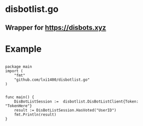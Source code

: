 # disbotlist.go
## Wrapper for https://disbots.xyz

# Example
```golang

package main
import (
	"fmt"
	"github.com/lxi1400/disbotlist.go"
)


func main() {
	DisBotListSession :=  disbotlist.DisBotListClient{Token: "TokenHere"}
	result := DisBotListSession.HasVoted("UserID")
	fmt.Println(result)
}
```
